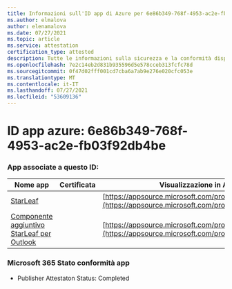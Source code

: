 ```yaml
---
title: Informazioni sull'ID app di Azure per 6e86b349-768f-4953-ac2e-fb03f92db4be
ms.author: elmalova
author: elenamalova
ms.date: 07/27/2021
ms.topic: article
ms.service: attestation
certification_type: attested
description: Tutte le informazioni sulla sicurezza e la conformità disponibili per 6e86b349-768f-4953-ac2e-fb03f92db4be.
ms.openlocfilehash: 7e2c14eb2d831b935596d5e578cceb313fcfc78d
ms.sourcegitcommit: 0f47d02fff001cd7cba6a7ab9e276e020cfc053e
ms.translationtype: MT
ms.contentlocale: it-IT
ms.lasthandoff: 07/27/2021
ms.locfileid: "53609136"
---
```

# <a name="azure-app-id-6e86b349-768f-4953-ac2e-fb03f92db4be"></a>ID app azure: 6e86b349-768f-4953-ac2e-fb03f92db4be


### <a name="apps-associated-with-this-id"></a>App associate a questo ID:
| **Nome app** | **Certificata** | **Visualizzazione in AppSource** |
|--------------|---------------|-----------------------|
| [StarLeaf](https://docs.microsoft.com/microsoft-365-app-certification/forward/WA200000185) |  | [https://appsource.microsoft.com/product/office/WA200000185](https://appsource.microsoft.com/product/office/WA200000185) |
| [Componente aggiuntivo StarLeaf per Outlook](https://docs.microsoft.com/microsoft-365-app-certification/forward/WA104381343) |  | [https://appsource.microsoft.com/product/office/WA104381343](https://appsource.microsoft.com/product/office/WA104381343) |

### <a name="microsoft-365-app-compliance-status"></a>Microsoft 365 Stato conformità app
- Publisher Attestaton Status: Completed
